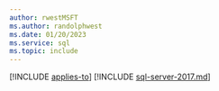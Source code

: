 ```yaml
---
author: rwestMSFT
ms.author: randolphwest
ms.date: 01/20/2023
ms.service: sql
ms.topic: include
---
```


[!INCLUDE [applies-to](applies-to.md)] [!INCLUDE [sql-server-2017.md](../versions/sql-server-2017.md)]

